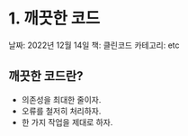 # 1. 깨끗한 코드

날짜: 2022년 12월 14일
책: 클린코드
카테고리: etc

## 깨끗한 코드란?

- 의존성을 최대한 줄이자.
- 오류를 철저히 처리하자.
- 한 가지 작업을 제대로 하자.